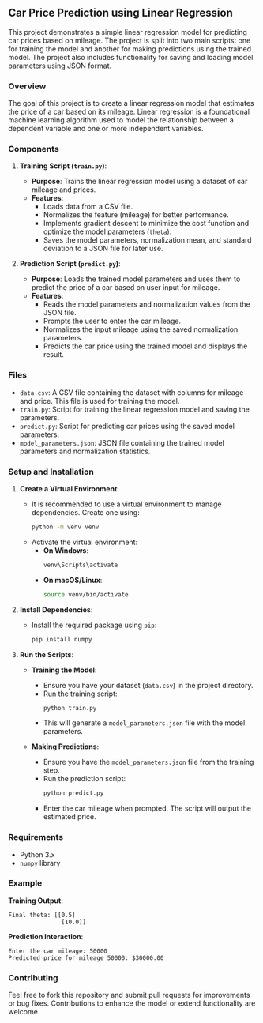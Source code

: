 ## Car Price Prediction using Linear Regression

This project demonstrates a simple linear regression model for predicting car prices based on mileage. The project is split into two main scripts: one for training the model and another for making predictions using the trained model. The project also includes functionality for saving and loading model parameters using JSON format.

### Overview

The goal of this project is to create a linear regression model that estimates the price of a car based on its mileage. Linear regression is a foundational machine learning algorithm used to model the relationship between a dependent variable and one or more independent variables.

### Components

1. **Training Script (`train.py`)**:
   - **Purpose**: Trains the linear regression model using a dataset of car mileage and prices.
   - **Features**:
     - Loads data from a CSV file.
     - Normalizes the feature (mileage) for better performance.
     - Implements gradient descent to minimize the cost function and optimize the model parameters (`theta`).
     - Saves the model parameters, normalization mean, and standard deviation to a JSON file for later use.

2. **Prediction Script (`predict.py`)**:
   - **Purpose**: Loads the trained model parameters and uses them to predict the price of a car based on user input for mileage.
   - **Features**:
     - Reads the model parameters and normalization values from the JSON file.
     - Prompts the user to enter the car mileage.
     - Normalizes the input mileage using the saved normalization parameters.
     - Predicts the car price using the trained model and displays the result.

### Files

- `data.csv`: A CSV file containing the dataset with columns for mileage and price. This file is used for training the model.
- `train.py`: Script for training the linear regression model and saving the parameters.
- `predict.py`: Script for predicting car prices using the saved model parameters.
- `model_parameters.json`: JSON file containing the trained model parameters and normalization statistics.

### Setup and Installation

1. **Create a Virtual Environment**:
   - It is recommended to use a virtual environment to manage dependencies. Create one using:
     ```bash
     python -m venv venv
     ```
   - Activate the virtual environment:
     - **On Windows**:
       ```bash
       venv\Scripts\activate
       ```
     - **On macOS/Linux**:
       ```bash
       source venv/bin/activate
       ```

2. **Install Dependencies**:
   - Install the required package using `pip`:
     ```bash
     pip install numpy
     ```

3. **Run the Scripts**:
   - **Training the Model**:
     - Ensure you have your dataset (`data.csv`) in the project directory.
     - Run the training script:
       ```bash
       python train.py
       ```
     - This will generate a `model_parameters.json` file with the model parameters.

   - **Making Predictions**:
     - Ensure you have the `model_parameters.json` file from the training step.
     - Run the prediction script:
       ```bash
       python predict.py
       ```
     - Enter the car mileage when prompted. The script will output the estimated price.

### Requirements

- Python 3.x
- `numpy` library

### Example

**Training Output**:
```
Final theta: [[0.5]
               [10.0]]
```

**Prediction Interaction**:
```
Enter the car mileage: 50000
Predicted price for mileage 50000: $30000.00
```

### Contributing

Feel free to fork this repository and submit pull requests for improvements or bug fixes. Contributions to enhance the model or extend functionality are welcome.